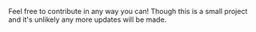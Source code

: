 Feel free to contribute in any way you can! Though this is a small project and it's unlikely any more updates will be made.
